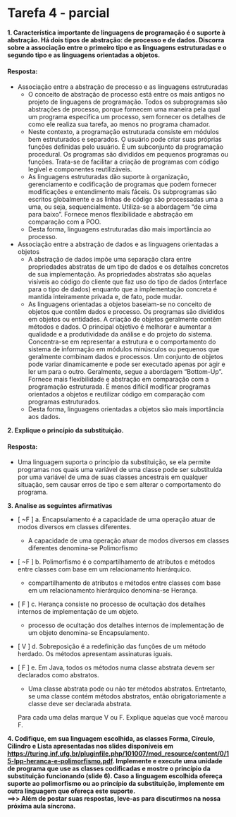 # Tarefa 4 - parcial

<strong>1. Característica importante de linguagens de programação é o suporte à
abstração. Há dois tipos de abstração: de processo e de dados. Discorra sobre
a associação entre o primeiro tipo e as linguagens estruturadas e o segundo
tipo e as linguagens orientadas a objetos.</strong><br>
#### Resposta:
* Associação entre a abstração de processo e as linguagens estruturadas
    *  O conceito de abstração de processo está entre os mais antigos no
        projeto de linguagens de programação. Todos os subprogramas são abstrações
        de processo, porque fornecem uma maneira pela qual um programa
        especifica um processo, sem fornecer os detalhes de como ele realiza
        sua tarefa, ao menos no programa chamador.
    * Neste contexto, a programação estruturada consiste em módulos bem
        estruturados e separados. O usuário pode criar suas próprias funções
        definidas pelo usuário. É um subconjunto da programação procedural.
        Os programas são divididos em pequenos programas ou funções. Trata-se
        de facilitar a criação de programas com código legível e componentes
        reutilizáveis.
    * As linguagens estruturadas dão suporte à organização, gerenciamento e
        codificação de programas que podem fornecer modificações e entendimento
        mais fáceis. Os subprogramas são escritos globalmente e as linhas de
        código são processadas uma a uma, ou seja, sequencialmente. Utiliza-se
        a abordagem “de cima para baixo”. Fornece menos flexibilidade e abstração
        em comparação com a POO.
    * Desta forma, linguagens estruturadas dão mais importância ao processo.
* Associação entre a abstração de dados e as linguagens orientadas a objetos
    * A abstração de dados impõe uma separação clara entre propriedades
        abstratas de um tipo de dados e os detalhes concretos de sua implementação.
        As propriedades abstratas são aquelas visíveis ao código do cliente que
        faz uso do tipo de dados (interface para o tipo de dados) enquanto que
        a implementação concreta é mantida inteiramente privada e, de fato,
        pode mudar.
    * As linguagens orientadas a objetos baseiam-se no conceito de objetos
        que contêm dados e processo. Os programas são divididos em objetos ou
        entidades. A criação de objetos geralmente contêm métodos e dados.
        O principal objetivo é melhorar e aumentar a qualidade e a produtividade
        da análise e do projeto do sistema. Concentra-se em representar a
        estrutura e o comportamento do sistema de informação em módulos minúsculos
        ou pequenos que geralmente combinam dados e processos. Um conjunto de
        objetos pode variar dinamicamente e pode ser executado apenas por agir
        e ler um para o outro. Geralmente, segue a abordagem “Bottom-Up”.
        Fornece mais flexibilidade e abstração em comparação com a programação
        estruturada. É menos difícil modificar programas orientados a objetos e
        reutilizar código em comparação com programas estruturados.
    * Desta forma, linguagens orientadas a objetos são mais importância aos dados.
    
<strong>2. Explique o princípio da substituição.</strong><br>
#### Resposta:
* Uma linguagem suporta o princípio da substituição, se ela permite programas
    nos quais uma variável de uma classe pode ser substituída por uma variável
    de uma de suas classes ancestrais em qualquer situação, sem causar erros de
    tipo e sem alterar o comportamento do programa.

<strong>3. Analise as seguintes afirmativas</strong><br>
* [ ~F  ] a. Encapsulamento é a capacidade de uma operação atuar de modos
diversos em classes diferentes.
    * A capacidade de uma operação atuar de modos diversos em classes
        diferentes denomina-se Polimorfismo

* [  ~F ] b. Polimorfismo é o compartilhamento de atributos e métodos entre
classes com base em um relacionamento hierárquico. 
    * compartilhamento de atributos e métodos entre classes com base em
        um relacionamento hierárquico denomina-se Herança.

* [  F ] c. Herança consiste no processo de ocultação dos detalhes internos de
implementação de um objeto.
    * processo de ocultação dos detalhes internos de implementação de um
        objeto denomina-se Encapsulamento.

* [ V ] d. Sobreposição é a redefinição das funções de um método herdado.
Os métodos apresentam assinaturas iguais.

* [ F ] e. Em Java, todos os métodos numa classe abstrata devem ser declarados
como abstratos.
    * Uma classe abstrata pode ou não ter métodos abstratos. Entretanto, se
        uma classe contém métodos abstratos, então obrigatoriamente a classe
        deve ser declarada abstrata.

   Para cada uma delas marque V ou F. Explique aquelas que você marcou F.


<strong>4. Codifique, em sua linguagem escolhida, as classes Forma, Círculo, Cilindro e
Lista apresentadas nos slides disponíveis em
https://turing.inf.ufg.br/pluginfile.php/101007/mod_resource/content/0/15-lpp-heranca-e-polimorfismo.pdf.
Implemente e execute uma unidade de programa que use as classes codificadas e
mostre o princípio da substituição funcionando (slide 6). Caso a linguagem
escolhida ofereça suporte ao polimorfismo ou ao princípio da substituição,
implemente em outra linguagem que ofereça este suporte.
<br>==>> Além de postar suas respostas, leve-as para discutirmos na nossa próxima aula síncrona.</strong><br>